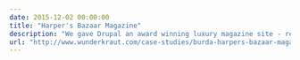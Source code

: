 ```yaml
---
date: 2015-12-02 00:00:00
title: "Harper's Bazaar Magazine"
description: "We gave Drupal an award winning luxury magazine site - responsive with unique advertising."
url: "http://www.wunderkraut.com/case-studies/burda-harpers-bazaar-magazine"
---
```

